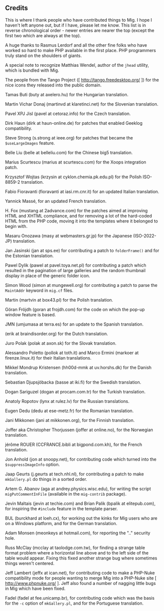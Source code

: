 ## Credits

This is where I thank people who have contributed things to Mig.  I hope I
haven't left anyone out, but if I have, please let me know.  This list
is in reverse chronological order - newer entries are nearer the top
(except the first two which are always at the top).

A huge thanks to Rasmus Lerdorf and all the other fine folks who have
worked so hard to make PHP available in the first place.  PHP programmers
truly stand on the shoulders of giants.

A special note to recognize Matthias Wendel, author of the `jhead`
utility, which is bundled with Mig.

The people from the Tango Project (\[ http://tango.freedesktop.org/ \]) for
the nice icons they released into the public domain.

Tamas Buti (buty at axelero.hu) for the Hungarian translation.

Martin Vichar Donaj (martinvd at klaretinci.net) for the Slovenian
translation.

Pavel XPJ Jisl (pavel at cetoraz.info) for the Czech translation.

Dirk Haun (dirk at haun-online.de) for patches that enabled Geeklog
compatibility.

Steve Strong (s.strong at ieee.org) for patches that became the
`$useLargeImages` feature.

Belle Liu (belle at belleliu.com) for the Chinese big5 translation.

Marius Scurtescu (marius at scurtescu.com) for the Xoops integration patch.

Krzysztof Wojtas (krzysin at cyklon.chemia.pk.edu.pl) for the Polish
ISO-8859-2 translation.

Fabio Fioravanti (fioravanti at iasi.rm.cnr.it) for an updated Italian
translation.

Yannick Massé, for an updated French translation.

H. Fox (mustang at 2advance.com) for the patches aimed at improving HTML
and XHTML compliance, and for removing a lot of the hard-coded HTML from
the PHP code, moving it into the templates where it belonged to begin with.

Masaru Onozawa (masy at webmasters.gr.jp) for the Japanese (ISO-2022-JP)
translation.

Jan Jasinski (jan at sps.ee) for contributing a patch to `folderFrame()`
and for the Estonian translation.

Pawel Dylik (pawel at pavel.toya.net.pl) for contributing a patch which
resulted in the pagination of large galleries and the random thumbnail
display in place of the generic folder icon.

Simon Wood (simon at mungewell.org) for contributing a patch to parse the
`MaintAddr` keyword in `mig.cf` files.

Martin (martvin at box43.pl) for the Polish translation.

Göran Fröjdh (goran at frojdh.com) for the code on which the
pop-up window feature is based.

JMN (umjumasa at terra.es) for an update to the Spanish translation.

(erik at braindisorder.org) for the Dutch translation.

Juro Polak (polak at axon.sk) for the Slovak translation.

Alessandro Poletto (pollok at toth.it) and Marco Ermini
(markoer at firenze.linux.it) for their Italian translations.

Mikkel Mondrup Kristensen (hh00d-mmk at uv.horshs.dk) for the Danish
translation.

Sebastian Djupsjöbacka (basse at iki.fi) for the Swedish translation.

Dogan Sariguzel (dogan at procam.com.tr) for the Turkish translation.

Anatoly Ropotov (lynx at rulez.lv) for the Russian translations.

Eugen Dedu (dedu at ese-metz.fr) for the Romanian translation.

Jani Mikkonen (jani at mikkonen.org), for the Finnish translation.

Joffer aka Christopher Thorjussen (joffer at online.no), for the
Norwegian translation.

jérôme ROUER (CCFRANCE.bibli at bigpond.com.kh), for the
French translation.

Jon Anhold (jon at snoopy.net), for contributing code which turned into
the `$suppressImageInfo` option.

Jaap Geurts (j.geurts at tech.nhl.nl), for contributing a patch to make
`mkGallery.pl` do things in a sorted order.

Artem G. Abanov (aga at andrey.physics.wisc.edu), for writing the
script `migPutCommentInFile` (available in the `mig-contrib` package).

Jevin Maltais (jevin at techie.com) and Brian Palik (bpalik at elitepub.com),
for inspiring the `#include` feature in the template parser.

BUL (burckhard at loeh.cx), for working out the kinks for Mig users who are
on a Windows platform, and for the German translation.

Adam Monsen (meonkeys at hotmail.com), for reporting the ".."
security hole.

Russ McClay (mcclay at taolodge.com.tw), for finding a strange table format
problem where a horizontal line above and to the left side of the table would
appear.  Fixing this fixed another strange bug where sometimes things
weren't centered.

Jeff Lambert (jeffx at ican.net), for contributing code to make a
PHP-Nuke compatibility mode for people wanting to merge Mig into
a PHP-Nuke site \[ http://www.phpnuke.org/ \].  Jeff also found a number of
nagging little bugs in Mig which have been fixed.

Fadel (fadel at fee.unicamp.br), for contributing code which was the
basis for the `-c` option of `mkGallery.pl`, and for the Portuguese
translation.
